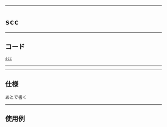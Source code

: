 _____

# `scc`

_____

## コード

[`scc`](https://github.com/titan-23/Library_py/blob/main/Graph/scc.py)
<!-- code=https://github.com/titan-23/Library_py/blob/main/Graph\scc.py -->

_____


_____

## 仕様

あとで書く

_____

## 使用例

```python
```

